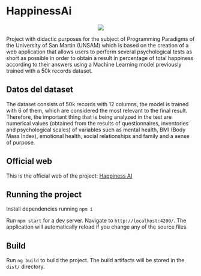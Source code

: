 # HappinessAi

<p align="center">
  <img src="https://github.com/nicovillamonte/happiness-ai/assets/64659720/5ac38824-202c-49ba-b7c9-7770a0aaafb5" />
</p>

Project with didactic purposes for the subject of Programming Paradigms of the University of San Martin (UNSAM) which is based on the creation of a web application that allows users to perform several psychological tests as short as possible in order to obtain a result in percentage of total happiness according to their answers using a Machine Learning model previously trained with a 50k records dataset.

## Datos del dataset

The dataset consists of 50k records with 12 columns, the model is trained with 6 of them, which are considered the most relevant to the final result. Therefore, the important thing that is being analyzed in the test are numerical values (obtained from the results of questionnaires, inventories and psychological scales) of variables such as mental health, BMI (Body Mass Index), emotional health, social relationships and family and a sense of purpose.

## Official web

This is the official web of the project: [Happiness AI](https://felicidad.nicolasvillamonte.com)

## Running the project

Install dependencies running `npm i`

Run `npm start` for a dev server. Navigate to `http://localhost:4200/`. The application will automatically reload if you change any of the source files.

## Build

Run `ng build` to build the project. The build artifacts will be stored in the `dist/` directory.
